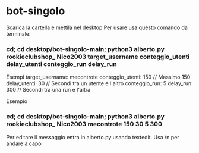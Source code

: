 # bot-singolo

Scarica la cartella e mettila nel desktop
Per usare usa questo comando da terminale:

### cd; cd desktop/bot-singolo-main; python3 alberto.py rookieclubshop_ Nico2003 target_username conteggio_utenti delay_utenti conteggio_run delay_run

Esempi
target_username: mecontrote
conteggio_utenti: 150 // Massimo 150
delay_utenti: 30 // Secondi tra un utente e l'altro
conteggio_run: 5 
delay_run: 300 // Secondi tra una run e l'altra

Esempio
### cd; cd desktop/bot-singolo-main; python3 alberto.py rookieclubshop_ Nico2003 mecontrote 150 30 5 300

Per editare il messaggio entra in alberto.py usando textedit. Usa \n per andare a capo
